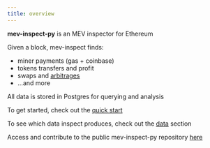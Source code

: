 ```yaml
---
title: overview
---
```


**mev-inspect-py** is an MEV inspector for Ethereum

Given a block, mev-inspect finds:
- miner payments (gas + coinbase)
- tokens transfers and profit
- swaps and [arbitrages](https://twitter.com/bertcmiller/status/1427632028263059462)
- ...and more

All data is stored in Postgres for querying and analysis

To get started, check out the [quick start](/flashbots-data/mev-inspect-py/quick-start)

To see which data inspect produces, check out the [data](/flashbots-data/mev-inspect-py/data/classified_traces) section

Access and contribute to the public mev-inspect-py repository [here](https://github.com/flashbots/mev-inspect-py)
